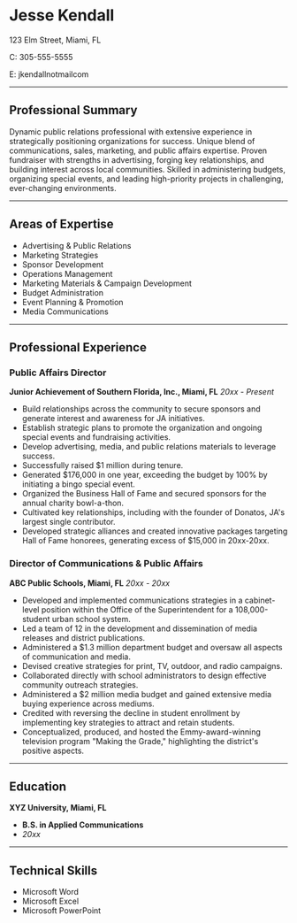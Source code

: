 # Jesse Kendall

123 Elm Street, Miami, FL

C: 305-555-5555

E: jkendallnotmailcom

---

## Professional Summary

Dynamic public relations professional with extensive experience in strategically positioning organizations for success. Unique blend of communications, sales, marketing, and public affairs expertise. Proven fundraiser with strengths in advertising, forging key relationships, and building interest across local communities. Skilled in administering budgets, organizing special events, and leading high-priority projects in challenging, ever-changing environments.

---

## Areas of Expertise

- Advertising & Public Relations
- Marketing Strategies
- Sponsor Development
- Operations Management
- Marketing Materials & Campaign Development
- Budget Administration
- Event Planning & Promotion
- Media Communications

---

## Professional Experience

### Public Affairs Director
**Junior Achievement of Southern Florida, Inc., Miami, FL**
*20xx - Present*

- Build relationships across the community to secure sponsors and generate interest and awareness for JA initiatives.
- Establish strategic plans to promote the organization and ongoing special events and fundraising activities.
- Develop advertising, media, and public relations materials to leverage success.
- Successfully raised $1 million during tenure.
- Generated $176,000 in one year, exceeding the budget by 100% by initiating a bingo special event.
- Organized the Business Hall of Fame and secured sponsors for the annual charity bowl-a-thon.
- Cultivated key relationships, including with the founder of Donatos, JA's largest single contributor.
- Developed strategic alliances and created innovative packages targeting Hall of Fame honorees, generating excess of $15,000 in 20xx-20xx.

### Director of Communications & Public Affairs
**ABC Public Schools, Miami, FL**
*20xx - 20xx*

- Developed and implemented communications strategies in a cabinet-level position within the Office of the Superintendent for a 108,000-student urban school system.
- Led a team of 12 in the development and dissemination of media releases and district publications.
- Administered a $1.3 million department budget and oversaw all aspects of communication and media.
- Devised creative strategies for print, TV, outdoor, and radio campaigns.
- Collaborated directly with school administrators to design effective community outreach strategies.
- Administered a $2 million media budget and gained extensive media buying experience across mediums.
- Credited with reversing the decline in student enrollment by implementing key strategies to attract and retain students.
- Conceptualized, produced, and hosted the Emmy-award-winning television program "Making the Grade," highlighting the district's positive aspects.

---

## Education

**XYZ University, Miami, FL**

- **B.S. in Applied Communications**
- *20xx*

---

## Technical Skills

- Microsoft Word
- Microsoft Excel
- Microsoft PowerPoint

